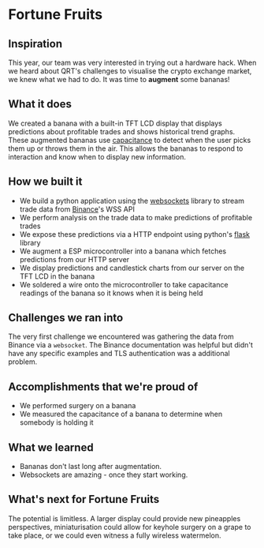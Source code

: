 # Fortune Fruits
## Inspiration
This year, our team was very interested in trying out a hardware hack. When we heard about QRT's challenges to visualise the crypto exchange market, we knew what we had to do. It was time to **augment** some bananas!

## What it does
We created a banana with a built-in TFT LCD display that displays predictions about profitable trades and shows historical trend graphs. These augmented bananas use [capacitance](https://en.wikipedia.org/wiki/Capacitance) to detect when the user picks them up or throws them in the air. This allows the bananas to respond to interaction and know when to display new information.

## How we built it
- We build a python application using the [websockets](https://pypi.org/project/websockets/) library to stream trade data from [Binance](https://www.binance.com/en)'s WSS API
- We perform analysis on the trade data to make predictions of profitable trades
- We expose these predictions via a HTTP endpoint using python's [flask](https://flask.palletsprojects.com/en/2.2.x/) library
- We augment a ESP microcontroller into a banana which fetches predictions from our HTTP server
- We display predictions and candlestick charts from our server on the TFT LCD in the banana
- We soldered a wire onto the microcontroller to take capacitance readings of the banana so it knows when it is being held

## Challenges we ran into
The very first challenge we encountered was gathering the data from Binance via a ```websocket```. The Binance documentation was helpful but didn't have any specific examples and TLS authentication was a additional problem.

## Accomplishments that we're proud of
- We performed surgery on a banana
- We measured the capacitance of a banana to determine when somebody is holding it

## What we learned
- Bananas don't last long after augmentation.
- Websockets are amazing - once they start working.

## What's next for Fortune Fruits
The potential is limitless. A larger display could provide new pineapples perspectives, miniaturisation could allow for keyhole surgery on a grape to take place, or we could even witness a fully wireless watermelon.
